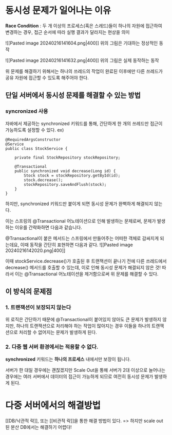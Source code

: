 # 동시성 문제가 일어나는 이유
**Race Condition** : 두 개 이상의 프로세스(혹은 스레드)들이 하나의 자원에 접근하여 변경하는 경우, 접근 순서에 따라 실행 결과가 달라지는 현상을 의미

![[Pasted image 20240216141604.png|400]]
위의 그림은 기대하는 정상적인 동작

![[Pasted image 20240216141632.png|400]]
위의 그림은 실제 동작하는 동작

위 문제를 해결하기 위해서는 하나의 쓰레드의 작업이 완료된 이후에만 다른 쓰레드가 공유 자원에 접근할 수 있도록 해주어야 한다.

## 단일 서버에서 동시성 문제를 해결할 수 있는 방법
### syncronized 사용
자바에서 제공하는 synchronized 키워드를 통해, 간단하게 한 개의 쓰레드만 접근이 가능하도록 설정할 수 있다.
ex)
```
@RequiredArgsConstructor
@Service
public class StockService {

    private final StockRepository stockRepository;
    
    @Transactional
    public synchronized void decrease(Long id) {
        Stock stock = stockRepository.getById(id);
        stock.decrease();
        stockRepository.saveAndFlush(stock);
    }
}
```

하지만, synchronized 키워드만 붙이게 되면 동시성 문제가 완벽하게 해결되지 않는다.

이는 스프링의 @Transactional 어노테이션으로 인해 발생하는 문제로써, 문제가 발생하는 이유를 간략화하면 다음과 같습니다.

@Transactional이 붙은 메서드는 스프링에서 만들어주는 어떠한 객체로 감싸지게 되는데요, 이때 동작을 간단히 표현하면 다음과 같다.
![[Pasted image 20240216142020.png|400]]

이때 stockService.decrease()가 호출된 후 트랜잭션이 끝나기 전에 다른 쓰레드에서 decrease() 메서드를 호출할 수 있는데, 이로 인해 동시성 문제가 해결되지 않은 것!
따라서 이는 @Transactional 어노테이션을 제거함으로써 위 문제를 해결할 수 있다.

## 이 방식의 문제점
### 1. 트랜잭션이 보장되지 않는다

위 로직은 간단하기 때문에 @Transactional이 붙어있지 않아도 큰 문제가 발생하지 않지만, 하나의 트랜잭션으로 처리해야 하는 작업이 많아지는 경우 이들을 하나의 트랜잭션으로 처리할 수 없어지는 문제가 발생하게 된다.

### 2. 다중 웹 서버 환경에서는 적용할 수 없다.

**synchronized** 키워드는 **하나의 프로세스** 내에서만 보장이 됩니다.

서버가 한 대일 경우에는 괜찮겠지만 Scale Out을 통해 서버가 2대 이상으로 늘어나는 경우에는 여러 서버에서 데이터의 접근이 가능하게 되므로 여전히 동시성 문제가 발생하게 된다.

# 다중 서버에서의 해결방법
[[DB/낙관적 락]], 또는 [[비관적 락]]을 통한 해결 방법이 있다. => 하지만 scale out된 분산 DB에서는 해결하기 어렵다!